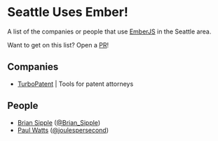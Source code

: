 # Seattle Uses Ember!

A list of the companies or people that use [EmberJS](https://emberjs.com/) in the Seattle area.

Want to get on this list? Open a [PR](https://github.com/emberjs-seattle/seattle-uses-ember/compare)!

## Companies

- [TurboPatent](http://turbopatent.com/) | Tools for patent attorneys

## People

- [Brian Sipple](https://www.linkedin.com/in/briansipple/) ([@Brian_Sipple](https://twitter.com/Brian_Sipple))
- [Paul Watts](https://www.linkedin.com/in/paulcwatts/) ([@joulespersecond](https://twitter.com/joulespersecond))
